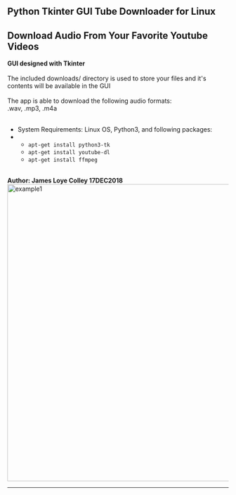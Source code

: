 ## Python Tkinter GUI Tube Downloader for Linux
## Download Audio From Your Favorite Youtube Videos


<b>GUI designed with Tkinter</b>
<br><br>
The included downloads/ directory is used to store your
files and it's contents will be available in the GUI
<br><br>
The app is able to download the following audio formats:
<br>
.wav, .mp3, .m4a
<br><br>
<ul>
  <li>
    System Requirements: Linux OS, Python3, and following packages:
  </li>
  <li>
    <ul>
      <li><code>apt-get install python3-tk</code></li>
      <li><code>apt-get install youtube-dl</code></li>
      <li><code>apt-get install ffmpeg</code></li>
    </ul>
  </li>
</ul>
<br
This was developed on Ubuntu 16.04.4 LTS.
<hr>
<b>Author: James Loye Colley  17DEC2018</b>
<br>
<img src="https://github.com/rootVIII/tube_dream/blob/master/screenshot.png" alt="example1" height="675" width="950"><hr>

